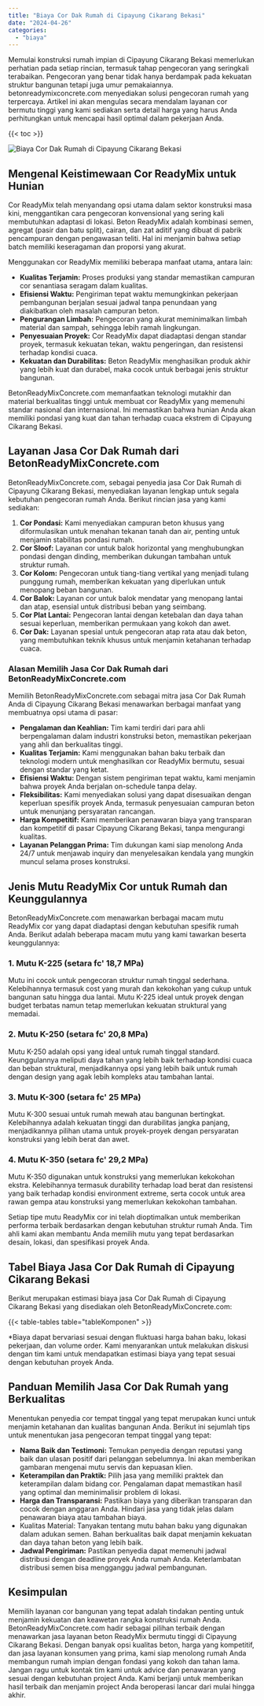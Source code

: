 ```yaml
---
title: "Biaya Cor Dak Rumah di Cipayung Cikarang Bekasi"
date: "2024-04-26"
categories: 
  - "biaya"
---
```


Memulai konstruksi rumah impian di Cipayung Cikarang Bekasi memerlukan perhatian pada setiap rincian, termasuk tahap pengecoran yang seringkali terabaikan. Pengecoran yang benar tidak hanya berdampak pada kekuatan struktur bangunan tetapi juga umur pemakaiannya. betonreadymixconcrete.com menyediakan solusi pengecoran rumah yang terpercaya. Artikel ini akan mengulas secara mendalam layanan cor bermutu tinggi yang kami sediakan serta detail harga yang harus Anda perhitungkan untuk mencapai hasil optimal dalam pekerjaan Anda.

{{< toc >}}

![Biaya Cor Dak Rumah di Cipayung Cikarang Bekasi](https://betoncor8.github.io/cor/harga-beton-readymix-concrete%20(33).png)

## Mengenal Keistimewaan Cor ReadyMix untuk Hunian

Cor ReadyMix telah menyandang opsi utama dalam sektor konstruksi masa kini, menggantikan cara pengecoran konvensional yang sering kali membutuhkan adaptasi di lokasi. Beton ReadyMix adalah kombinasi semen, agregat (pasir dan batu split), cairan, dan zat aditif yang dibuat di pabrik pencampuran dengan pengawasan teliti. Hal ini menjamin bahwa setiap batch memiliki keseragaman dan proporsi yang akurat.

Menggunakan cor ReadyMix memiliki beberapa manfaat utama, antara lain:

- **Kualitas Terjamin:** Proses produksi yang standar memastikan campuran cor senantiasa seragam dalam kualitas.
- **Efisiensi Waktu:** Pengiriman tepat waktu memungkinkan pekerjaan pembangunan berjalan sesuai jadwal tanpa penundaan yang diakibatkan oleh masalah campuran beton.
- **Pengurangan Limbah:** Pengecoran yang akurat meminimalkan limbah material dan sampah, sehingga lebih ramah lingkungan.
- **Penyesuaian Proyek:** Cor ReadyMix dapat diadaptasi dengan standar proyek, termasuk kekuatan tekan, waktu pengeringan, dan resistensi terhadap kondisi cuaca.
- **Kekuatan dan Durabilitas:** Beton ReadyMix menghasilkan produk akhir yang lebih kuat dan durabel, maka cocok untuk berbagai jenis struktur bangunan.

BetonReadyMixConcrete.com memanfaatkan teknologi mutakhir dan material berkualitas tinggi untuk membuat cor ReadyMix yang memenuhi standar nasional dan internasional. Ini memastikan bahwa hunian Anda akan memiliki pondasi yang kuat dan tahan terhadap cuaca ekstrem di Cipayung Cikarang Bekasi.

## Layanan Jasa Cor Dak Rumah dari BetonReadyMixConcrete.com

BetonReadyMixConcrete.com, sebagai penyedia jasa Cor Dak Rumah di Cipayung Cikarang Bekasi, menyediakan layanan lengkap untuk segala kebutuhan pengecoran rumah Anda. Berikut rincian jasa yang kami sediakan:

1. **Cor Pondasi:** Kami menyediakan campuran beton khusus yang diformulasikan untuk menahan tekanan tanah dan air, penting untuk menjamin stabilitas pondasi rumah.
2. **Cor Sloof:** Layanan cor untuk balok horizontal yang menghubungkan pondasi dengan dinding, memberikan dukungan tambahan untuk struktur rumah.
3. **Cor Kolom:** Pengecoran untuk tiang-tiang vertikal yang menjadi tulang punggung rumah, memberikan kekuatan yang diperlukan untuk menopang beban bangunan.
4. **Cor Balok:** Layanan cor untuk balok mendatar yang menopang lantai dan atap, esensial untuk distribusi beban yang seimbang.
5. **Cor Plat Lantai:** Pengecoran lantai dengan ketebalan dan daya tahan sesuai keperluan, memberikan permukaan yang kokoh dan awet.
6. **Cor Dak:** Layanan spesial untuk pengecoran atap rata atau dak beton, yang membutuhkan teknik khusus untuk menjamin ketahanan terhadap cuaca.

### Alasan Memilih Jasa Cor Dak Rumah dari BetonReadyMixConcrete.com

Memilih BetonReadyMixConcrete.com sebagai mitra jasa Cor Dak Rumah Anda di Cipayung Cikarang Bekasi menawarkan berbagai manfaat yang membuatnya opsi utama di pasar:

- **Pengalaman dan Keahlian:** Tim kami terdiri dari para ahli berpengalaman dalam industri konstruksi beton, memastikan pekerjaan yang ahli dan berkualitas tinggi.
- **Kualitas Terjamin:** Kami menggunakan bahan baku terbaik dan teknologi modern untuk menghasilkan cor ReadyMix bermutu, sesuai dengan standar yang ketat.
- **Efisiensi Waktu:** Dengan sistem pengiriman tepat waktu, kami menjamin bahwa proyek Anda berjalan on-schedule tanpa delay.
- **Fleksibilitas:** Kami menyediakan solusi yang dapat disesuaikan dengan keperluan spesifik proyek Anda, termasuk penyesuaian campuran beton untuk menunjang persyaratan rancangan.
- **Harga Kompetitif:** Kami memberikan penawaran biaya yang transparan dan kompetitif di pasar Cipayung Cikarang Bekasi, tanpa mengurangi kualitas.
- **Layanan Pelanggan Prima:** Tim dukungan kami siap menolong Anda 24/7 untuk menjawab inquiry dan menyelesaikan kendala yang mungkin muncul selama proses konstruksi.

## Jenis Mutu ReadyMix Cor untuk Rumah dan Keunggulannya

BetonReadyMixConcrete.com menawarkan berbagai macam mutu ReadyMix cor yang dapat diadaptasi dengan kebutuhan spesifik rumah Anda. Berikut adalah beberapa macam mutu yang kami tawarkan beserta keunggulannya:

### 1\. Mutu K-225 (setara fc' 18,7 MPa)

Mutu ini cocok untuk pengecoran struktur rumah tinggal sederhana. Kelebihannya termasuk cost yang murah dan kekokohan yang cukup untuk bangunan satu hingga dua lantai. Mutu K-225 ideal untuk proyek dengan budget terbatas namun tetap memerlukan kekuatan struktural yang memadai.

### 2\. Mutu K-250 (setara fc' 20,8 MPa)

Mutu K-250 adalah opsi yang ideal untuk rumah tinggal standard. Keunggulannya meliputi daya tahan yang lebih baik terhadap kondisi cuaca dan beban struktural, menjadikannya opsi yang lebih baik untuk rumah dengan design yang agak lebih kompleks atau tambahan lantai.

### 3\. Mutu K-300 (setara fc' 25 MPa)

Mutu K-300 sesuai untuk rumah mewah atau bangunan bertingkat. Kelebihannya adalah kekuatan tinggi dan durabilitas jangka panjang, menjadikannya pilihan utama untuk proyek-proyek dengan persyaratan konstruksi yang lebih berat dan awet.

### 4\. Mutu K-350 (setara fc' 29,2 MPa)

Mutu K-350 digunakan untuk konstruksi yang memerlukan kekokohan ekstra. Kelebihannya termasuk durability terhadap load berat dan resistensi yang baik terhadap kondisi environment extreme, serta cocok untuk area rawan gempa atau konstruksi yang memerlukan kekokohan tambahan.

Setiap tipe mutu ReadyMix cor ini telah dioptimalkan untuk memberikan performa terbaik berdasarkan dengan kebutuhan struktur rumah Anda. Tim ahli kami akan membantu Anda memilih mutu yang tepat berdasarkan desain, lokasi, dan spesifikasi proyek Anda.

## Tabel Biaya Jasa Cor Dak Rumah di Cipayung Cikarang Bekasi

Berikut merupakan estimasi biaya jasa Cor Dak Rumah di Cipayung Cikarang Bekasi yang disediakan oleh BetonReadyMixConcrete.com:

{{< table-tables table="tableKomponen" >}}

\*Biaya dapat bervariasi sesuai dengan fluktuasi harga bahan baku, lokasi pekerjaan, dan volume order. Kami menyarankan untuk melakukan diskusi dengan tim kami untuk mendapatkan estimasi biaya yang tepat sesuai dengan kebutuhan proyek Anda.

## Panduan Memilih Jasa Cor Dak Rumah yang Berkualitas

Menentukan penyedia cor tempat tinggal yang tepat merupakan kunci untuk menjamin ketahanan dan kualitas bangunan Anda. Berikut ini sejumlah tips untuk menentukan jasa pengecoran tempat tinggal yang tepat:

- **Nama Baik dan Testimoni:** Temukan penyedia dengan reputasi yang baik dan ulasan positif dari pelanggan sebelumnya. Ini akan memberikan gambaran mengenai mutu servis dan kepuasan klien.
- **Keterampilan dan Praktik:** Pilih jasa yang memiliki praktek dan keterampilan dalam bidang cor. Pengalaman dapat memastikan hasil yang optimal dan meminimalisir problem di lokasi.
- **Harga dan Transparansi:** Pastikan biaya yang diberikan transparan dan cocok dengan anggaran Anda. Hindari jasa yang tidak jelas dalam penawaran biaya atau tambahan biaya.
- Kualitas Material: Tanyakan tentang mutu bahan baku yang digunakan dalam adukan semen. Bahan berkualitas baik dapat menjamin kekuatan dan daya tahan beton yang lebih baik.
- **Jadwal Pengiriman:** Pastikan penyedia dapat memenuhi jadwal distribusi dengan deadline proyek Anda rumah Anda. Keterlambatan distribusi semen bisa mengganggu jadwal pembangunan.

## Kesimpulan

Memilih layanan cor bangunan yang tepat adalah tindakan penting untuk menjamin kekuatan dan keawetan rangka konstruksi rumah Anda. BetonReadyMixConcrete.com hadir sebagai pilihan terbaik dengan menawarkan jasa layanan beton ReadyMix bermutu tinggi di Cipayung Cikarang Bekasi. Dengan banyak opsi kualitas beton, harga yang kompetitif, dan jasa layanan konsumen yang prima, kami siap menolong rumah Anda membangun rumah impian dengan fondasi yang kokoh dan tahan lama. Jangan ragu untuk kontak tim kami untuk advice dan penawaran yang sesuai dengan kebutuhan project Anda. Kami berjanji untuk memberikan hasil terbaik dan menjamin project Anda beroperasi lancar dari mulai hingga akhir.
